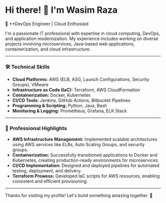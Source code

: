 # Hi there! 👋 I'm Wasim Raza

🚀 **DevOps Engineer | Cloud Enthusiast 

I'm a passionate IT professional with expertise in cloud computing, DevOps, and application modernization. My experience includes working on diverse projects involving microservices, Java-based web applications, containerization, and cloud infrastructure.

---

### 🛠️ **Technical Skills**
- **Cloud Platforms:** AWS (ELB, ASG, Launch Configurations, Security Groups), VMware  
- **Infrastructure as Code (IaC):** Terraform, AWS CloudFormation  
- **Containerization:** Docker, Kubernetes  
- **CI/CD Tools:** Jenkins, GitHub Actions, Bitbucket Pipelines  
- **Programming & Scripting:** Python, Java, Bash  
- **Monitoring & Logging:** Prometheus, Grafana, ELK Stack  

---

### 💼 **Professional Highlights**
- **AWS Infrastructure Management:** Implemented scalable architectures using AWS services like ELBs, Auto Scaling Groups, and security groups.  
- **Containerization:** Successfully transitioned applications to Docker and Kubernetes, creating production-ready environments for microservices.  
- **CI/CD Implementation:** Designed and deployed pipelines for automated testing, deployment, and delivery.  
- **Terraform Prowess:** Developed IaC scripts for AWS resources, enabling consistent and efficient provisioning.

---


Thanks for visiting my profile! Let's build something amazing together. 🚀


<!---
panther2805/panther2805 is a ✨ special ✨ repository because its `README.md` (this file) appears on your GitHub profile.
You can click the Preview link to take a look at your changes.
--->
